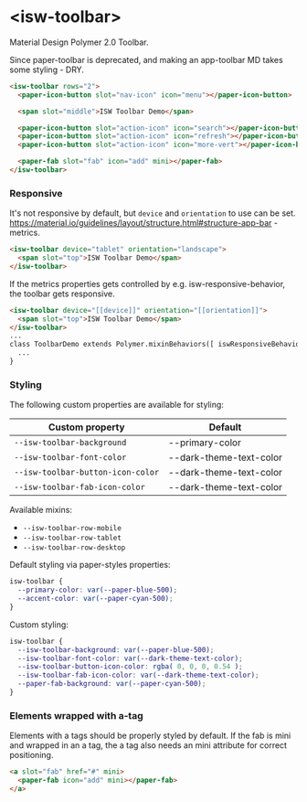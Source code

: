 # \<isw-toolbar\>

Material Design Polymer 2.0 Toolbar.

Since paper-toolbar is deprecated, and making an app-toolbar MD takes some styling - DRY.

```html
<isw-toolbar rows="2">
  <paper-icon-button slot="nav-icon" icon="menu"></paper-icon-button>

  <span slot="middle">ISW Toolbar Demo</span>

  <paper-icon-button slot="action-icon" icon="search"></paper-icon-button>
  <paper-icon-button slot="action-icon" icon="refresh"></paper-icon-button>
  <paper-icon-button slot="action-icon" icon="more-vert"></paper-icon-button>

  <paper-fab slot="fab" icon="add" mini></paper-fab>
</isw-toolbar>
```

### Responsive
It's not responsive by default, but `device` and `orientation` to use can be set.
https://material.io/guidelines/layout/structure.html#structure-app-bar - metrics.

```html
<isw-toolbar device="tablet" orientation="landscape">
  <span slot="top">ISW Toolbar Demo</span>
</isw-toolbar>
```

If the metrics properties gets controlled by e.g. isw-responsive-behavior, the toolbar gets responsive.

```html
<isw-toolbar device="[[device]]" orientation="[[orientation]]">
  <span slot="top">ISW Toolbar Demo</span>
</isw-toolbar>
...
class ToolbarDemo extends Polymer.mixinBehaviors([ iswResponsiveBehavior ], Polymer.Element ) {
  ...
}
```

### Styling
The following custom properties are available for styling:

Custom property | Default
----------------|----------
`--isw-toolbar-background` | --primary-color
`--isw-toolbar-font-color` | --dark-theme-text-color
`--isw-toolbar-button-icon-color` | --dark-theme-text-color
`--isw-toolbar-fab-icon-color` | --dark-theme-text-color


Available mixins:
* `--isw-toolbar-row-mobile`
* `--isw-toolbar-row-tablet`
* `--isw-toolbar-row-desktop`

Default styling via paper-styles properties:

```css
isw-toolbar {
  --primary-color: var(--paper-blue-500);
  --accent-color: var(--paper-cyan-500);
}
```

Custom styling:

```css
isw-toolbar {
  --isw-toolbar-background: var(--paper-blue-500);
  --isw-toolbar-font-color: var(--dark-theme-text-color);
  --isw-toolbar-button-icon-color: rgba( 0, 0, 0, 0.54 );
  --isw-toolbar-fab-icon-color: var(--dark-theme-text-color);
  --paper-fab-background: var(--paper-cyan-500);
}
```

### Elements wrapped with a-tag
Elements with a tags should be properly styled by default.
If the fab is mini and wrapped in an a tag, the a tag also needs an mini attribute for correct positioning.

```html
<a slot="fab" href="#" mini>
  <paper-fab icon="add" mini></paper-fab>
</a>
```
